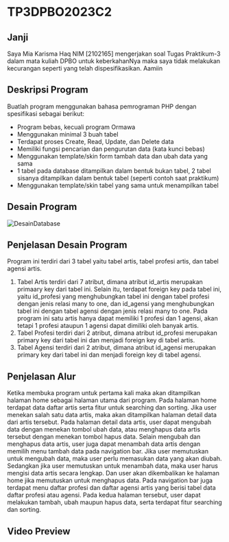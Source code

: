 # TP3DPBO2023C2
## Janji
Saya Mia Karisma Haq NIM [2102165] mengerjakan soal Tugas Praktikum-3 dalam mata kuliah DPBO untuk keberkahanNya maka saya tidak melakukan kecurangan seperti yang telah dispesifikasikan. Aamiin
## Deskripsi Program
Buatlah program menggunakan bahasa pemrograman PHP dengan spesifikasi sebagai berikut:
- Program bebas, kecuali program Ormawa
- Menggunakan minimal 3 buah tabel
- Terdapat proses Create, Read, Update, dan Delete data
- Memiliki fungsi pencarian dan pengurutan data (kata kunci bebas)
- Menggunakan template/skin form tambah data dan ubah data yang sama
- 1 tabel pada database ditampilkan dalam bentuk bukan tabel, 2 tabel sisanya ditampilkan dalam bentuk tabel (seperti contoh saat praktikum)
- Menggunakan template/skin tabel yang sama untuk menampilkan tabel
## Desain Program
![DesainDatabase](https://github.com/miakarisma/TP3DPBO2023C2/assets/100817609/7f9f8bf0-5246-4fbd-bdff-377d5863fc98)
## Penjelasan Desain Program
Program ini terdiri dari 3 tabel yaitu tabel artis, tabel profesi artis, dan tabel agensi artis.
1. Tabel Artis terdiri dari 7 atribut, dimana atribut id_artis merupakan primaary key dari tabel ini. Selain itu, terdapat foreign key pada tabel ini, yaitu id_profesi yang menghubungkan tabel ini dengan tabel profesi dengan jenis relasi many to one, dan id_agensi yang menghubungkan tabel ini dengan tabel agensi dengan jenis relasi many to one. Pada program ini satu artis hanya dapat memiliki 1 profesi dan 1 agensi, akan tetapi 1 profesi ataupun 1 agensi dapat dimiliki oleh banyak artis.
2. Tabel Profesi terdiri dari 2 atribut, dimana atribut id_profesi merupakan primary key dari tabel ini dan menjadi foreign key di tabel artis.
3. Tabel Agensi terdiri dari 2 atribut, dimana atribut id_agensi merupakan primary key dari tabel ini dan menjadi foreign key di tabel agensi.
## Penjelasan Alur
Ketika membuka program untuk pertama kali maka akan ditampilkan halaman home sebagai halaman utama dari program. Pada halaman home terdapat data daftar artis serta fitur untuk searching dan sorting. Jika user menekan salah satu data artis, maka akan ditampilkan halaman detail data dari artis tersebut. Pada halaman detail data artis, user dapat mengubah data dengan menekan tombol ubah data, atau menghapus data artis tersebut dengan menekan tombol hapus data. Selain mengubah dan menghapus data artis, user juga dapat menambah data artis dengan memilih menu tambah data pada navigation bar. Jika user memutuskan untuk mengubah data, maka user perlu memasukan data yang akan diubah. Sedangkan jika user memutuskan untuk menambah data, maka user harus mengisi data artis secara lengkap. Dan user akan dikembalikan ke halaman home jika memutuskan untuk menghapus data. Pada navigation bar juga terdapat menu daftar profesi dan daftar agensi artis yang berisi tabel data daftar profesi atau agensi. Pada kedua halaman tersebut, user dapat melakukan tambah, ubah maupun hapus data, serta terdapat fitur searching dan sorting.
## Video Preview
